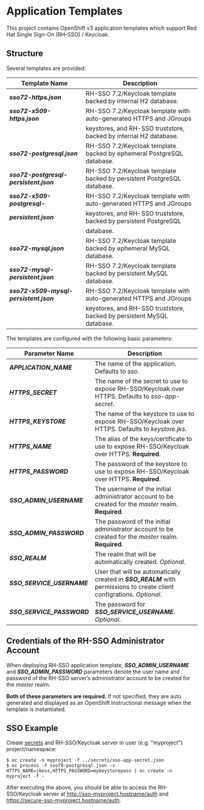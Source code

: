 # Application Templates
This project contains OpenShift v3 application templates which support Red Hat Single Sign-On (RH-SSO) / Keycloak.

## Structure
Several templates are provided:

|     Template Name                      |                       Description                                      |
| ---------------------------------------|----------------------------------------------------------------------- |
| **_sso72-https.json_**                 | RH-SSO 7.2/Keycloak template backed by internal H2 database.           |
| **_sso72-x509-https.json_**            | RH-SSO 7.2/Keycloak template with auto-generated HTTPS and JGroups     |
|                                        | keystores, and RH-SSO truststore, backed by internal H2 database.      |
| **_sso72-postgresql.json_**            | RH-SSO 7.2/Keycloak template backed by ephemeral PostgreSQL database.  |
| **_sso72-postgresql-persistent.json_** | RH-SSO 7.2/Keycloak template backed by persistent PostgreSQL database. |
| **_sso72-x509-postgresql-_**           | RH-SSO 7.2/Keycloak template with auto-generated HTTPS and JGroups     |
| **_persistent.json_**                  | keystores, and RH-SSO truststore, backed by persistent PostgreSQL      |
|                                        | database.                                                              |
| **_sso72-mysql.json_**                 | RH-SSO 7.2/Keycloak template backed by ephemeral MySQL database.       |
| **_sso72-mysql-persistent.json_**      | RH-SSO 7.2/Keycloak template backed by persistent MySQL database.      |
| **_sso72-x509-mysql-persistent.json_** | RH-SSO 7.2/Keycloak template with auto-generated HTTPS and JGroups     |
|                                        | keystores, and RH-SSO truststore, backed by persistent MySQL database. |


The templates are configured with the following basic parameters:


|     Parameter Name                  |                         Description                                                                                       |
| ------------------------------------|-------------------------------------------------------------------------------------------------------------------------- |
| **_APPLICATION\_NAME_**             | The name of the application. Defaults to _sso_.                                                                           |
| **_HTTPS\_SECRET_**                 | The name of the secret to use to expose RH-SSO/Keycloak over HTTPS. Defaults to _sso-app-secret_.                         |
| **_HTTPS\_KEYSTORE_**               | The name of the keystore to use to expose RH-SSO/Keycloak over HTTPS. Defaults to _keystore.jks_.                         |
| **_HTTPS\_NAME_**                   | The alias of the keys/certificate to use to expose RH-SSO/Keycloak over HTTPS. **Required**.                              |
| **_HTTPS\_PASSWORD_**               | The password of the keystore to use to expose RH-SSO/Keycloak over HTTPS. **Required**.                                   |
| **_SSO\_ADMIN\_USERNAME_**          | The username of the initial administrator account to be created for the _master_ realm. **Required**.                     |
| **_SSO\_ADMIN\_PASSWORD_**          | The password of the initial administrator account to be created for the _master_ realm. **Required**.                     |
| **_SSO\_REALM_**                    | The realm that will be automatically created. _Optional_.                                                                 |
| **_SSO\_SERVICE\_USERNAME_**        | User that will be automatically created in **_SSO\_REALM_** with permissions to create client configrations. _Optional_.  |
| **_SSO\_SERVICE\_PASSWORD_**        | The password for **_SSO\_SERVICE\_USERNAME_**. _Optional_.                                                                |


## Credentials of the RH-SSO Administrator Account

When deploying RH-SSO application template, **_SSO\_ADMIN\_USERNAME_** and **_SSO\_ADMIN\_PASSWORD_** parameters denote the user name and password of the RH-SSO server’s administrator account to be created for the _master_ realm.

**Both of these parameters are required.** If not specified, they are auto generated and displayed as an OpenShift Instructional message when the template is instantiated.

## SSO Example

Create [secrets](https://docs.openshift.com/container-platform/latest/dev_guide/secrets.html) and RH-SSO/Keycloak server in user (e.g. "myproject") project/namespace:

```
$ oc create -n myproject -f ../secrets/sso-app-secret.json
$ oc process -f sso70-postgresql.json -v HTTPS_NAME=jboss,HTTPS_PASSWORD=mykeystorepass | oc create -n myproject -f -
```

After executing the above, you should be able to access the RH-SSO/Keycloak server at http://sso-myproject.hostname/auth and https://secure-sso-myproject.hostname/auth.
